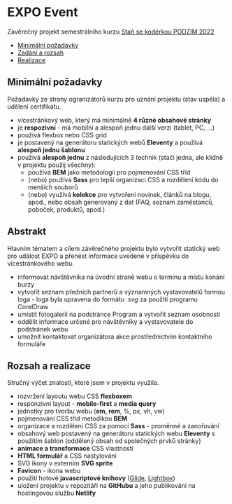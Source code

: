 # EXPO Event

Závěrečný projekt semestrálního kurzu [Staň se kodérkou PODZIM 2022](https://www.czechitas.cz/kurzy/stan-se-koderkou)

- [Minimální požadavky](#Minimální-požadavky)
- [Zadání a rozsah](#Abstrakt)
- [Realizace](#Rozsah-a-realizace)

## Minimální požadavky

Požadavky ze strany ogranizátorů kurzu pro uznání projektu (stav uspěla) a udělení certifikátu.

- vícestránkový web, který má minimálně **4 různé obsahové stránky**
- je **respozivní** - má mobilní a alespoň jednu další verzi (tablet, PC, ...)
- používá flexbox nebo CSS grid
- je postavený na generátoru statických webů **Eleventy** a používá **alespoň jednu šablonu**
- používá **alespoň jednu** z následujících 3 technik (stačí jedna, ale klidně v projektu použij všechny):
  - používá **BEM** jako metodologii pro pojmenování CSS tříd
  - (nebo) používá **Sass** pro lepší organizaci CSS a rozdělení kódu do menších souborů
  - (nebo) využívá **kolekce** pro vytvoření novinek, článků na blogu, apod., nebo obsah generovaný z dat (FAQ, seznam zaměstanců, poboček, produktů, apod.)


## Abstrakt

Hlavním tématem a cílem závěrečného projektu bylo vytvořit statický web pro událost EXPO a přenést informace uvedené v příspěvku do vícestránkového webu.

- informovat návštěvníka na úvodní straně webu o termínu a místu konání burzy
- vytvořit seznam předních partnerů a významných vystavovatelů formou loga - loga byla upravena do formátu *.svg* za použití programu CorelDraw
- umístit fotogalerii na podstránce Program a vytvořit seznam osobností
- oddělit informace určené pro návštěvníky a vystavovatele do podstránek webu
- umožnit kontaktovat organizátora akce prostřednictvím kontaktního formuláře


## Rozsah a realizace

Stručný výčet znalostí, které jsem v projektu využila.

- rozvržení layoutu webu CSS **flexboxem**
- responzivní layout - **mobile-first** a **media query**
- jednotky pro tvorbu webu (**em, rem**, %, px, vh, vw)
- pojmenování CSS tříd metodikou **BEM**
- organizace a rozdělení CSS za pomocí **Sass** - proměnné a zanořování
- obsahový web postavený na generátoru statických webu **Eleventy** s použitím šablon (oddělený obsah od společných prvků stránky)
- **animace a transformace** CSS vlastností
- **HTML formulář** a CSS nastylování
- SVG ikony v externím **SVG sprite**
- **Favicon** - ikona webu
- použití hotové **javascriptové knihovy** ([Glide](https://glidejs.com/), [Lightbox](https://fslightbox.com/))
- uložení projektu v repozitáři na **GitHubu** a jeho publikování na hostingovou službu **Netlify**
